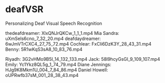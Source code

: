 # deafVSR
Personalizing Deaf Visual Speech Recognition

thedeafdreamer: XlxQNJrQKCw_1_1_1.mp4
Mia Sandra: uXmSels6cno_7_32_20.mp4
deafdaydreamer: 6wJmVTrCXC4_27_75_72.mp4
Cochlear: FxCIi6DzK3Y_28_43_31.mp4
Benny: 5R1wKqS3sA8_10_83_76.mp4

Riyadh: 3G2vHMo9B5I_14_132_133.mp4
Jack: 58l9hcyGsGI_9_109_107.mp4
Emily: Yc1Ykz8QL5g_1_74_79.mp4
Diane Jennings: HJg9K8Mkm1U_004_7_84_86.mp4
Daniel Howell: oUPRwfb37sM_001_28_38_43.mp4 